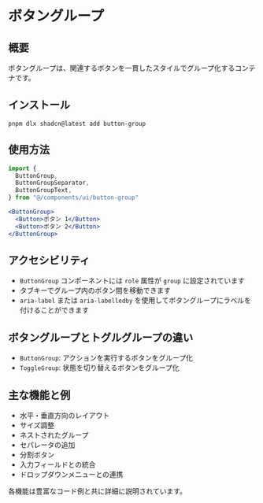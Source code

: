 # ボタングループ

## 概要

ボタングループは、関連するボタンを一貫したスタイルでグループ化するコンテナです。

## インストール

```
pnpm dlx shadcn@latest add button-group
```

## 使用方法

```jsx
import {
  ButtonGroup,
  ButtonGroupSeparator,
  ButtonGroupText,
} from "@/components/ui/button-group"

<ButtonGroup>
  <Button>ボタン 1</Button>
  <Button>ボタン 2</Button>
</ButtonGroup>
```

## アクセシビリティ

- `ButtonGroup` コンポーネントには `role` 属性が `group` に設定されています
- タブキーでグループ内のボタン間を移動できます
- `aria-label` または `aria-labelledby` を使用してボタングループにラベルを付けることができます

## ボタングループとトグルグループの違い

- `ButtonGroup`: アクションを実行するボタンをグループ化
- `ToggleGroup`: 状態を切り替えるボタンをグループ化

## 主な機能と例

- 水平・垂直方向のレイアウト
- サイズ調整
- ネストされたグループ
- セパレータの追加
- 分割ボタン
- 入力フィールドとの統合
- ドロップダウンメニューとの連携

各機能は豊富なコード例と共に詳細に説明されています。
